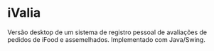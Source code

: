 # iValia
Versão desktop de um sistema de registro pessoal de avaliações de pedidos de iFood e assemelhados. Implementado com Java/Swing.
